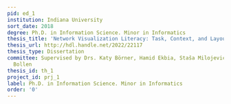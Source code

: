 ```yaml
---
pid: ed_1
institution: Indiana University
sort_date: 2018
degree: Ph.D. in Information Science. Minor in Informatics
thesis_title: 'Network Visualization Literacy: Task, Context, and Layout'
thesis_url: http://hdl.handle.net/2022/22117
thesis_type: Dissertation
committee: Supervised by Drs. Katy Börner, Hamid Ekbia, Staša Milojević, and Johan
  Bollen
thesis_id: th_1
project_id: prj_1
label: Ph.D. in Information Science. Minor in Informatics
order: '0'
---
```

